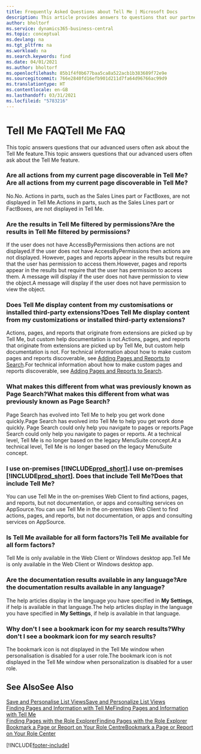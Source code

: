 ```yaml
---
title: Frequently Asked Questions about Tell Me | Microsoft Docs
description: This article provides answers to questions that our partners and customers often ask about Tell Me.
author: bholtorf
ms.service: dynamics365-business-central
ms.topic: conceptual
ms.devlang: na
ms.tgt_pltfrm: na
ms.workload: na
ms.search.keywords: find
ms.date: 04/01/2021
ms.author: bholtorf
ms.openlocfilehash: 85b1f4f0b677baa5ca8a522acb1b383689f72e9e
ms.sourcegitcommit: 766e2840fd16efb901d211d7fa64d96766ac99d9
ms.translationtype: HT
ms.contentlocale: en-GB
ms.lasthandoff: 03/31/2021
ms.locfileid: "5783216"
---
```

# <a name="tell-me-faq"></a><span data-ttu-id="71ea8-103">Tell Me FAQ</span><span class="sxs-lookup"><span data-stu-id="71ea8-103">Tell Me FAQ</span></span>
<span data-ttu-id="71ea8-104">This topic answers questions that our advanced users often ask about the Tell Me feature.</span><span class="sxs-lookup"><span data-stu-id="71ea8-104">This topic answers questions that our advanced users often ask about the Tell Me feature.</span></span>

### <a name="are-all-actions-from-my-current-page-discoverable-in-tell-me"></a><span data-ttu-id="71ea8-105">Are all actions from my current page discoverable in Tell Me?</span><span class="sxs-lookup"><span data-stu-id="71ea8-105">Are all actions from my current page discoverable in Tell Me?</span></span>
<span data-ttu-id="71ea8-106">No.</span><span class="sxs-lookup"><span data-stu-id="71ea8-106">No.</span></span> <span data-ttu-id="71ea8-107">Actions in parts, such as the Sales Lines part or FactBoxes, are not displayed in Tell Me.</span><span class="sxs-lookup"><span data-stu-id="71ea8-107">Actions in parts, such as the Sales Lines part or FactBoxes, are not displayed in Tell Me.</span></span>

### <a name="are-the-results-in-tell-me-filtered-by-permissions"></a><span data-ttu-id="71ea8-108">Are the results in Tell Me filtered by permissions?</span><span class="sxs-lookup"><span data-stu-id="71ea8-108">Are the results in Tell Me filtered by permissions?</span></span>
<span data-ttu-id="71ea8-109">If the user does not have AccessByPermissions then actions are not displayed.</span><span class="sxs-lookup"><span data-stu-id="71ea8-109">If the user does not have AccessByPermissions then actions are not displayed.</span></span> <span data-ttu-id="71ea8-110">However, pages and reports appear in the results but require that the user has permission to access them.</span><span class="sxs-lookup"><span data-stu-id="71ea8-110">However, pages and reports appear in the results but require that the user has permission to access them.</span></span> <span data-ttu-id="71ea8-111">A message will display if the user does not have permission to view the object.</span><span class="sxs-lookup"><span data-stu-id="71ea8-111">A message will display if the user does not have permission to view the object.</span></span>

### <a name="does-tell-me-display-content-from-my-customizations-or-installed-third-party-extensions"></a><span data-ttu-id="71ea8-112">Does Tell Me display content from my customisations or installed third-party extensions?</span><span class="sxs-lookup"><span data-stu-id="71ea8-112">Does Tell Me display content from my customizations or installed third-party extensions?</span></span>
<span data-ttu-id="71ea8-113">Actions, pages, and reports that originate from extensions are picked up by Tell Me, but custom help documentation is not.</span><span class="sxs-lookup"><span data-stu-id="71ea8-113">Actions, pages, and reports that originate from extensions are picked up by Tell Me, but custom help documentation is not.</span></span> <span data-ttu-id="71ea8-114">For technical information about how to make custom pages and reports discoverable, see [Adding Pages and Reports to Search](/dynamics365/business-central/dev-itpro/developer/devenv-al-menusuite-functionality).</span><span class="sxs-lookup"><span data-stu-id="71ea8-114">For technical information about how to make custom pages and reports discoverable, see [Adding Pages and Reports to Search](/dynamics365/business-central/dev-itpro/developer/devenv-al-menusuite-functionality).</span></span>

### <a name="what-makes-this-different-from-what-was-previously-known-as-page-search"></a><span data-ttu-id="71ea8-115">What makes this different from what was previously known as Page Search?</span><span class="sxs-lookup"><span data-stu-id="71ea8-115">What makes this different from what was previously known as Page Search?</span></span>
<span data-ttu-id="71ea8-116">Page Search has evolved into Tell Me to help you get work done quickly.</span><span class="sxs-lookup"><span data-stu-id="71ea8-116">Page Search has evolved into Tell Me to help you get work done quickly.</span></span> <span data-ttu-id="71ea8-117">Page Search could only help you navigate to pages or reports.</span><span class="sxs-lookup"><span data-stu-id="71ea8-117">Page Search could only help you navigate to pages or reports.</span></span> <span data-ttu-id="71ea8-118">At a technical level, Tell Me is no longer based on the legacy MenuSuite concept.</span><span class="sxs-lookup"><span data-stu-id="71ea8-118">At a technical level, Tell Me is no longer based on the legacy MenuSuite concept.</span></span>

### <a name="i-use-on-premises-prod_short-does-that-include-tell-me"></a><span data-ttu-id="71ea8-119">I use on-premises [!INCLUDE[prod_short](includes/prod_short.md)].</span><span class="sxs-lookup"><span data-stu-id="71ea8-119">I use on-premises [!INCLUDE[prod_short](includes/prod_short.md)].</span></span> <span data-ttu-id="71ea8-120">Does that include Tell Me?</span><span class="sxs-lookup"><span data-stu-id="71ea8-120">Does that include Tell Me?</span></span>
<span data-ttu-id="71ea8-121">You can use Tell Me in the on-premises Web Client to find actions, pages, and reports, but not documentation, or apps and consulting services on AppSource.</span><span class="sxs-lookup"><span data-stu-id="71ea8-121">You can use Tell Me in the on-premises Web Client to find actions, pages, and reports, but not documentation, or apps and consulting services on AppSource.</span></span>

### <a name="is-tell-me-available-for-all-form-factors"></a><span data-ttu-id="71ea8-122">Is Tell Me available for all form factors?</span><span class="sxs-lookup"><span data-stu-id="71ea8-122">Is Tell Me available for all form factors?</span></span>
<span data-ttu-id="71ea8-123">Tell Me is only available in the Web Client or Windows desktop app.</span><span class="sxs-lookup"><span data-stu-id="71ea8-123">Tell Me is only available in the Web Client or Windows desktop app.</span></span>

### <a name="are-the-documentation-results-available-in-any-language"></a><span data-ttu-id="71ea8-124">Are the documentation results available in any language?</span><span class="sxs-lookup"><span data-stu-id="71ea8-124">Are the documentation results available in any language?</span></span>
<span data-ttu-id="71ea8-125">The help articles display in the language you have specified in **My Settings**, if help is available in that language.</span><span class="sxs-lookup"><span data-stu-id="71ea8-125">The help articles display in the language you have specified in **My Settings**, if help is available in that language.</span></span>

### <a name="why-dont-i-see-a-bookmark-icon-for-my-search-results"></a><span data-ttu-id="71ea8-126">Why don't I see a bookmark icon for my search results?</span><span class="sxs-lookup"><span data-stu-id="71ea8-126">Why don't I see a bookmark icon for my search results?</span></span>
<span data-ttu-id="71ea8-127">The bookmark icon is not displayed in the Tell Me window when personalisation is disabled for a user role.</span><span class="sxs-lookup"><span data-stu-id="71ea8-127">The bookmark icon is not displayed in the Tell Me window when personalization is disabled for a user role.</span></span>


## <a name="see-also"></a><span data-ttu-id="71ea8-128">See Also</span><span class="sxs-lookup"><span data-stu-id="71ea8-128">See Also</span></span>  
[<span data-ttu-id="71ea8-129">Save and Personalise List Views</span><span class="sxs-lookup"><span data-stu-id="71ea8-129">Save and Personalize List Views</span></span>](ui-views.md)  
[<span data-ttu-id="71ea8-130">Finding Pages and Information with Tell Me</span><span class="sxs-lookup"><span data-stu-id="71ea8-130">Finding Pages and Information with Tell Me</span></span>](ui-search.md)  
[<span data-ttu-id="71ea8-131">Finding Pages with the Role Explorer</span><span class="sxs-lookup"><span data-stu-id="71ea8-131">Finding Pages with the Role Explorer</span></span>](ui-role-explorer.md)  
[<span data-ttu-id="71ea8-132">Bookmark a Page or Report on Your Role Centre</span><span class="sxs-lookup"><span data-stu-id="71ea8-132">Bookmark a Page or Report on Your Role Center</span></span>](ui-bookmarks.md)


[!INCLUDE[footer-include](includes/footer-banner.md)]